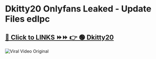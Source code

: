 
 # Dkitty20 Onlyfans Leaked - Update Files edlpc

## <h2><a href="https://clipsfans.com/Dkitty20&ref=git">🔗 Click to LINKS ⏩⏩ 👉 🟢 Dkitty20 </a></h2>

<a href="https://clipsfans.com/Dkitty20&ref=git" rel="nofollow" data-target="animated-image.originalLink"><img src="https://i.ibb.co.com/xMMVF88/686577567.gif" alt="Viral Video Original" style="max-width: 100%; display: inline-block;" data-target="animated-image.originalImage"></a>

